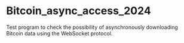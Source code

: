 # Bitcoin_async_access_2024
Test program to check the possibility of asynchronously downloading Bitcoin data using the WebSocket protocol.
